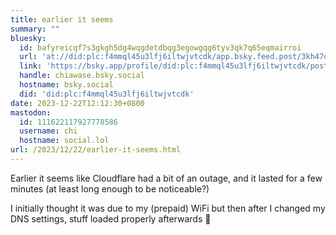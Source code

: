 ```yaml
---
title: earlier it seems
summary: ""
bluesky:
  id: bafyreicqf7s3gkgh5dg4wqgdetdbqg3egowgqg6tyv3qk7q65eqmairroi
  url: 'at://did:plc:f4mmql45u3lfj6iltwjvtcdk/app.bsky.feed.post/3kh47qhzc622u'
  link: 'https://bsky.app/profile/did:plc:f4mmql45u3lfj6iltwjvtcdk/post/3kh47qhzc622u'
  handle: chiawase.bsky.social
  hostname: bsky.social
  did: 'did:plc:f4mmql45u3lfj6iltwjvtcdk'
date: 2023-12-22T12:12:30+0800
mastodon:
  id: 111622117927778586
  username: chi
  hostname: social.lol
url: /2023/12/22/earlier-it-seems.html
---
```


Earlier it seems like Cloudflare had a bit of an outage, and it lasted for a few minutes (at least long enough to be noticeable?)

I initially thought it was due to my (prepaid) WiFi but then after I changed my DNS settings, stuff loaded properly afterwards 🤔
